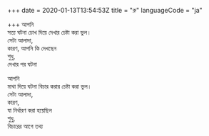 +++
date = 2020-01-13T13:54:53Z
title = "রু"
languageCode = "ja"
 
+++ 
আপনি    
সত্য ঘটনা চোখ দিয়ে দেখার চেষ্টা করা ভুল।   
সেটা আলাদা,   
কারণ, 
আপনি কি দেখছেন   
শুধু,   
দেখার পর ঘটনা   
   
আপনি   
মাথা দিয়ে ঘটনা বিচার করার চেষ্টা করা ভুল।   
সেটা আলাদা,   
কারণ,   
যা নির্ধারণ করা হয়েছিল   
শুধু,   
বিচারের আগে তথ্য